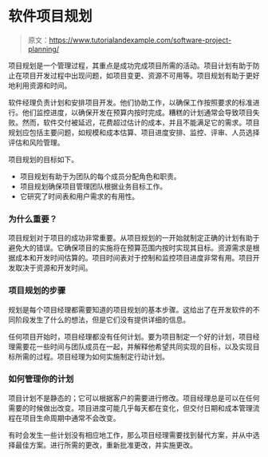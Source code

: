 # 软件项目规划

> 原文：<https://www.tutorialandexample.com/software-project-planning/>

项目规划是一个管理过程，其重点是成功完成项目所需的活动。项目计划有助于防止在项目开发过程中出现问题，如项目变更、资源不可用等。项目规划有助于更好地利用资源和时间。

软件经理负责计划和安排项目开发。他们协助工作，以确保工作按照要求的标准进行。他们监控进度，以确保开发在预算内按时完成。糟糕的计划通常会导致项目失败。然而，软件交付被延迟，花费超过估计的成本，并且不能满足它的需求。项目规划应包括主要问题，如规模和成本估算、项目进度安排、监控、评审、人员选择评估和风险管理。

项目规划的目标如下。

*   项目规划有助于为团队的每个成员分配角色和职责。
*   项目规划确保项目管理团队根据业务目标工作。
*   它研究了时间表和用户需求的有用性。

### 为什么重要？

项目规划对于项目的成功非常重要。从项目规划的一开始就制定正确的计划有助于避免大的错误。它确保项目的实施将在预算范围内按时实现其目标。资源需求是根据成本和开发时间估算的。项目时间表对于控制和监控项目进度非常有用。项目开发取决于资源和开发时间。

### 项目规划的步骤

规划是每个项目经理都需要知道的项目规划的基本步骤。这给出了在开发软件的不同阶段发生了什么的想法，但是它们没有提供详细的信息。

任何项目开始时，项目经理都没有任何计划。要为项目制定一个好的计划，项目经理需要花一些时间与团队成员在一起，并解释他希望共同实现的目标，以及实现目标所需的过程。项目经理为如何实施制定行动计划。

### 如何管理你的计划

项目计划不是静态的；它可以根据客户的需要进行修改。项目经理总是可以在任何需要的时候做出改变。项目进度可能几乎每天都在变化，但交付日期和成本管理流程在项目生命周期中通常不会改变。

有时会发生一些计划没有相应地工作，那么项目经理需要找到替代方案，并从中选择最佳方案。进行所需的更改，重新批准更改，并实施更改。